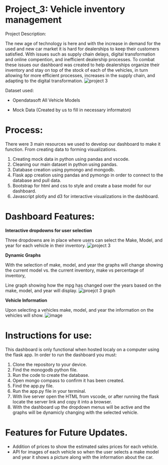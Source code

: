 # Project_3: Vehicle inventory management

Project Description: 

The new age of technology is here and with the increase in demand for the used and new car market it is hard for dealerships to keep their customers satisfied. With issues such as supply chain delays, digital transformation and online compention, and inefficient dealership processes. To combat these issues our dashboard was created to help dealerships organize their inventory and stay on top of the stock of each of the vehicles, in turn allowing for more efficient processes, increases in the supply chain, and adapting to the digital transformation. 
![project 3](https://github.com/user-attachments/assets/0c102a80-1692-4eef-bcae-6551f32ee003)

Dataset used: 

  - Opendatasoft All Vehicle Models

  - Mock Data (Created by us to fill in necessary informaton) 

# Process:

There were 3 main resources we used to develop our dashboard to make it function. From creating data to forming visualizations.
  1. Creating mock data in python using pandas and vscode.
  2. Cleaning our main dataset in python using pandas.
  3. Database creation using pymongo and mongodb.
  4. Flask app creation using pandas and pymongo in order to connect to the database and pull data.
  5. Bootstrap for html and css to style and create a base model for our dashboard.
  6. Javascript plotly and d3 for interactive visualizations in the dashboard.

# Dashboard Features: 

**Interactive dropdowns for user selection**

Three dropdowns are in place where users can select the Make, Model, and year for each vehicle in their inventory. 
![project 3](https://github.com/user-attachments/assets/427dce21-4625-4e53-a9d8-c84f46d43c3b)

**Dynamic Graphs**

With the selection of make, model, and year the graphs will change showing the current model vs. the current inventory, make vs percentage of inventory, 

Line graph showing how the mpg has changed over the years based on the make, model, and year will display. 
![proejct 3 graph](https://github.com/user-attachments/assets/c1a26433-843e-4d3e-8ba7-f4c85d4d530d)

**Vehicle Information**

Upon selecting a vehicles make, model, and year the information on the vehicles will show. 
![image](https://github.com/user-attachments/assets/b641739f-5ccf-4671-b149-fdfda2561b33)



# Instructions for use: 

This dashboard is only functional when hosted localy on a computer using the flask app. In order to run the dashboard you must: 

  1. Clone the repository to your device.
  2. Find the monogodb python file.
  3. Run the code to create the database.
  4. Open mongo compass to confirm it has been created.
  5. Find the app.py file.
  6. Run the app.py file in your terminal.
  7. With live server open the HTML from vscode, or after running the flask locate the server link and copy it into a browser.
  8. With the dashboard up the dropdown menus will be active and the graphs will be dynamicly changing with the selected vehicle.

# Features for Future Updates.

  - Addition of prices to show the estimated sales prices for each vehicle. 
  - API for images of each vehicle so when the user selects a make model and year it shows a picture along with the information about the car. 
  



   
